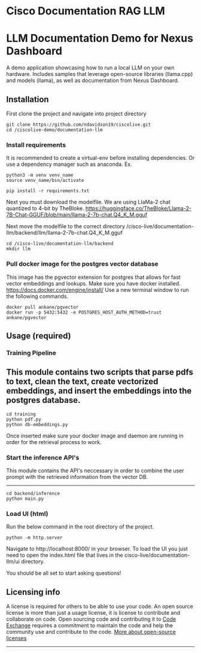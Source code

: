 # Cisco Documentation RAG LLM

# LLM Documentation Demo for Nexus Dashboard

A demo application showcasing how to run a local LLM on your own hardware. Includes samples that leverage open-source libraries (llama.cpp) and models (llama), as well as documentation from Nexus Dashboard.

## Installation

First clone the project and navigate into project directory
```
git clone https://github.com/ndavidson19/ciscolive.git
cd /ciscolive-demo/documentation-llm
```

### Install requirements
It is recommended to create a virtual-env before installing dependencies. Or use a dependency manager such as anaconda.
Ex.

```
python3 -m venv venv_name
source venv_name/bin/activate
```

```
pip install -r requirements.txt
```

Next you must download the modelfile. We are using LlaMa-2 chat quantized to 4-bit by TheBloke.
https://huggingface.co/TheBloke/Llama-2-7B-Chat-GGUF/blob/main/llama-2-7b-chat.Q4_K_M.gguf

Next move the modelfile to the correct directory /cisco-live/documentation-llm/backend/llm/llama-2-7b-chat.Q4_K_M.gguf
```
cd /cisco-live/documentation-llm/backend
mkdir llm
```

### Pull docker image for the postgres vector database
This image has the pgvector extension for postgres that allows for fast vector embeddings and lookups.
Make sure you have docker installed. https://docs.docker.com/engine/install/
Use a new terminal window to run the following commands.

```
docker pull ankane/pgvector
docker run -p 5432:5432 -e POSTGRES_HOST_AUTH_METHOD=trust ankane/pgvector
```

## Usage (required)

### Training Pipeline 
This module contains two scripts that parse pdfs to text, clean the text, create vectorized embeddings, and insert the embeddings into the postgres database. 
---
```
cd training
python pdf.py
python db-embeddings.py
```
Once inserted make sure your docker image and daemon are running in order for the retrieval process to work.

### Start the inference API's
This module contains the API's neccessary in order to combine the user prompt with the retrieved information from the vector DB.

---
```
cd backend/inference
python main.py
```

### Load UI (html)
Run the below command in the root directory of the project.
```
python -m http.server
```
Navigate to http://localhost:8000/ in your browser.
To load the UI you just need to open the index.html file that lives in the cisco-live/documentation-llm/ui directory. 

You should be all set to start asking questions!

## Licensing info

A license is required for others to be able to use your code. An open source license is more than just a usage license, it is license to contribute and collaborate on code. Open sourcing code and contributing it to [Code Exchange](https://developer.cisco.com/codeexchange/) requires a commitment to maintain the code and help the community use and contribute to the code. 
[More about open-source licenses](https://github.com/CiscoDevNet/code-exchange-repo-template/blob/main/manual-sample-repo/open-source_license_guide.md)

----


